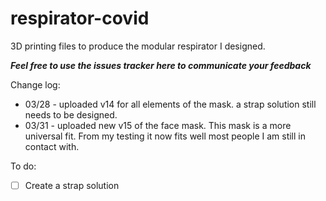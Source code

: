 # respirator-covid

3D printing files to produce the modular respirator I designed.

**_Feel free to use the issues tracker here to communicate your feedback_**

Change log:

* 03/28 - uploaded v14 for all elements of the mask. a strap solution still needs to be designed.
* 03/31 - uploaded new v15 of the face mask. This mask is a more universal fit. From my testing it now fits well most people I am still in contact with.

To do:

- [ ] Create a strap solution
